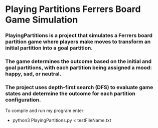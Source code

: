 # Playing Partitions Ferrers Board Game Simulation

### PlayingPartitions is a project that simulates a Ferrers board partition game where players make moves to transform an initial partition into a goal partition. 
### The game determines the outcome based on the initial and goal partitions, with each partition being assigned a mood: happy, sad, or neutral. 

### The project uses depth-first search (DFS) to evaluate game states and determine the outcome for each partition configuration.

To compile and run my program enter: 

* python3 PlayingPartitions.py < testFileName.txt 
